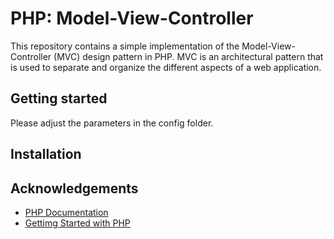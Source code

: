 # PHP: Model-View-Controller
This repository contains a simple implementation of the Model-View-Controller (MVC) design pattern in PHP. MVC is an architectural pattern that is used to separate and organize the different aspects of a web application.


## Getting started
Please adjust the parameters in the config folder.

## Installation


## Acknowledgements

 - [PHP Documentation]((https://www.php.net))
 - [Gettimg Started with PHP]((https://www.php-einfach.de))
